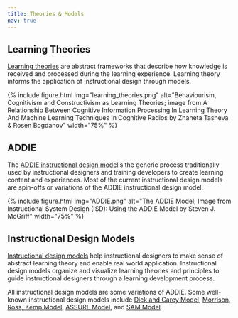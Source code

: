 ```yaml
---
title: Theories & Models
nav: true 
---
```


## Learning Theories
<a href="https://www.instructionaldesigncentral.com/learning-theory/" target="_blank">Learning theories</a> are abstract frameworks that describe how knowledge is received and processed during the learning experience. Learning theory informs the application of instructional design through models.  

{% include figure.html img="learning_theories.png" alt="Behaviourism, Cognitivism and Constructivism as Learning Theories; image from A Relationship Between Cognitive Information Processing In Learning Theory And Machine Learning Techniques In Cognitive Radios by Zhaneta Tasheva & Rosen Bogdanov" width="75%" %}

## ADDIE

The <a href="https://www.instructionaldesigncentral.com/addie-model" target="_blank">ADDIE instructional design model</a>is the generic process traditionally used by instructional designers and training developers to create learning content and experiences. Most of the current instructional design models are spin-offs or variations of the ADDIE instructional design model.  

{% include figure.html img="ADDIE.png" alt="The ADDIE Model; Image from Instructional System Design (ISD): Using the ADDIE Model by Steven J. McGriff" width="75%" %}

## Instructional Design Models
 
<a href="https://www.instructionaldesigncentral.com/instructionaldesignmodels" target="_blank">Instructional design models</a> help instructional designers to make sense of abstract learning theory and enable real world application. Instructional design models organize and visualize learning theories and principles to guide instructional designers through a learning development process.
 
All instructional design models are some variations of ADDIE. Some well-known instructional design models include <a href="https://educationaltechnology.net/dick-and-carey-instructional-model/" target="_blank">Dick and Carey Model</a>, <a href="https://educationaltechnology.net/kemp-design-model/" target="_blank">Morrison, Ross, Kemp Model</a>, <a href="https://educationaltechnology.net/assure-instructional-design-model/" target="_blank">ASSURE Model</a>, and <a href="https://community.articulate.com/articles/an-introduction-to-sam-for-instructional-designers" target="_blank">SAM Model</a>.
